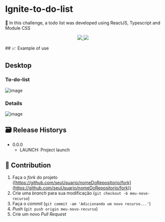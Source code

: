 # Ignite-to-do-list


📜 In this challenge, a todo list was developed using ReactJS, Typescript and Module CSS

<p align="center">
<!-- <img src="" alt="Fernando Nunes" border="0"> -->
</p>

<p align="center">

  <a href="https://github.com/DevFernandoNunes">
    <img src="http://img.shields.io/static/v1?label=DEVFERNANDONUNES&message=FOLLOW&color=RED&style=for-the-badge"/>
  </a>
  
  <a align="center">
   <img src="http://img.shields.io/static/v1?label=STATUS&message=CONCLUIDO&color=RED&style=for-the-badge"/>
  </a>
</p>
## 📈 Example of use

## Desktop

### To-do-list
![image](https://user-images.githubusercontent.com/95880342/219948347-ac5e1ae6-5bc0-4ba3-981e-2bfbe0042f56.png)

### Details
![image](https://user-images.githubusercontent.com/95880342/220206838-efd6277a-2ed8-459f-8e3d-2f6ebb0f20a1.png)


## 🗃 Release Historys

- 0.0.0
    - LAUNCH: Project launch

## 🚀 Contribution

1. Faça o *fork* do projeto ([https://github.com/seuUsuario/nomeDoRepositorio/fork](https://github.com/seuUsuario/nomeDoRepositorio/fork))
2. Crie uma *branch* para sua modificação (`git checkout -b meu-novo-recurso`)
3. Faça o *commit* (`git commit -am 'Adicionando um novo recurso...'`)
4. *Push* (`git push origin meu-novo-recurso`)
5. Crie um novo *Pull Request*
